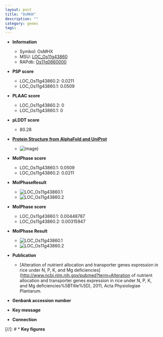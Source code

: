 ```yaml
---
layout: post
title: "OsMHX"
description: ""
category: genes
tags: 
---
```


* **Information**  
    + Symbol: OsMHX  
    + MSU: [LOC_Os11g43860](http://rice.plantbiology.msu.edu/cgi-bin/ORF_infopage.cgi?orf=LOC_Os11g43860)  
    + RAPdb: [Os11g0660000](http://rapdb.dna.affrc.go.jp/viewer/gbrowse_details/irgsp1?name=Os11g0660000)  

* **PSP score**  
    + LOC_Os11g43860.2: 0.0211 
    + LOC_Os11g43860.1: 0.0509 

* **PLAAC score**  
    + LOC_Os11g43860.2: 0 
    + LOC_Os11g43860.1: 0 

* **pLDDT score**
    + 80.28

* **[Protein Structure from AlphaFold and UniProt](https://www.uniprot.org/uniprotkb/Q2R041/entry#structure)**
    + ![image](https://ricepsp.github.io/images/Q2/AF-Q2R041-F1.png))

* **MolPhase score**
    + LOC_Os11g43860.1: 0.0509
    + LOC_Os11g43860.2: 0.0211

* **MolPhaseResult**
    + ![LOC_Os11g43860.1](https://ricepsp.github.io/pictures/LOC_Os11g/LOC_Os11g43860.1.png)
    + ![LOC_Os11g43860.2](https://ricepsp.github.io/pictures/LOC_Os11g/LOC_Os11g43860.2.png)

* **MolPhase score**
    + LOC_Os11g43860.1: 0.00448787
    + LOC_Os11g43860.2: 0.00315947

* **MolPhase Result**
    + ![LOC_Os11g43860.1](https://304243504.github.io/Pictures/LOC_Os11g/LOC_Os11g43860.1.png)
    + ![LOC_Os11g43860.2](https://304243504.github.io/Pictures/LOC_Os11g/LOC_Os11g43860.2.png)

* **Publication**  
    + [Alteration of nutrient allocation and transporter genes expression in rice under N, P, K, and Mg deficiencies](http://www.ncbi.nlm.nih.gov/pubmed?term=Alteration of nutrient allocation and transporter genes expression in rice under N, P, K, and Mg deficiencies%5BTitle%5D), 2011, Acta Physiologiae Plantarum.

* **Genbank accession number**  

* **Key message**  

* **Connection**  

[//]: # * **Key figures**  


